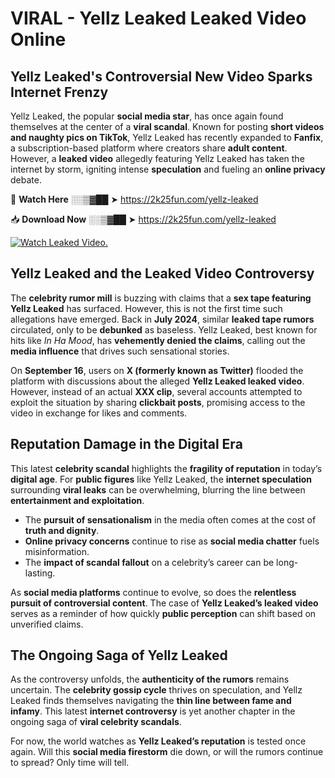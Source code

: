 # VIRAL - Yellz Leaked Leaked Video Online

## **Yellz Leaked's Controversial New Video Sparks Internet Frenzy**  

Yellz Leaked, the popular **social media star**, has once again found themselves at the center of a **viral scandal**. Known for posting **short videos and naughty pics on TikTok**, Yellz Leaked has recently expanded to **Fanfix**, a subscription-based platform where creators share **adult content**. However, a **leaked video** allegedly featuring Yellz Leaked has taken the internet by storm, igniting intense **speculation** and fueling an **online privacy** debate.  

🔴 **Watch Here** ░░▒▓██ ➤ https://2k25fun.com/yellz-leaked  

📥 **Download Now** ░░▒▓██ ➤ https://2k25fun.com/yellz-leaked  

[![Watch Leaked Video.](https://miro.medium.com/v2/resize:fit:828/format:webp/1*cilzJN44JGOrTw9NJCrNHA.gif "Watch Leaked Video")](https://2k25fun.com/yellz-leaked)

## **Yellz Leaked and the Leaked Video Controversy**  

The **celebrity rumor mill** is buzzing with claims that a **sex tape featuring Yellz Leaked** has surfaced. However, this is not the first time such allegations have emerged. Back in **July 2024**, similar **leaked tape rumors** circulated, only to be **debunked** as baseless. Yellz Leaked, best known for hits like *In Ha Mood*, has **vehemently denied the claims**, calling out the **media influence** that drives such sensational stories.  

On **September 16**, users on **X (formerly known as Twitter)** flooded the platform with discussions about the alleged **Yellz Leaked leaked video**. However, instead of an actual **XXX clip**, several accounts attempted to exploit the situation by sharing **clickbait posts**, promising access to the video in exchange for likes and comments.  

## **Reputation Damage in the Digital Era**  

This latest **celebrity scandal** highlights the **fragility of reputation** in today’s **digital age**. For **public figures** like Yellz Leaked, the **internet speculation** surrounding **viral leaks** can be overwhelming, blurring the line between **entertainment and exploitation**.  

- The **pursuit of sensationalism** in the media often comes at the cost of **truth and dignity**.  
- **Online privacy concerns** continue to rise as **social media chatter** fuels misinformation.  
- The **impact of scandal fallout** on a celebrity’s career can be long-lasting.  

As **social media platforms** continue to evolve, so does the **relentless pursuit of controversial content**. The case of **Yellz Leaked’s leaked video** serves as a reminder of how quickly **public perception** can shift based on unverified claims.  

## **The Ongoing Saga of Yellz Leaked**  

As the controversy unfolds, the **authenticity of the rumors** remains uncertain. The **celebrity gossip cycle** thrives on speculation, and Yellz Leaked finds themselves navigating the **thin line between fame and infamy**. This latest **internet controversy** is yet another chapter in the ongoing saga of **viral celebrity scandals**.  

For now, the world watches as **Yellz Leaked’s reputation** is tested once again. Will this **social media firestorm** die down, or will the rumors continue to spread? Only time will tell.